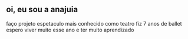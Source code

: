 ## oi, eu sou a anajuia
faço projeto espetaculo mais conhecido como teatro
fiz 7 anos de ballet 
espero viver muito esse ano e ter muito aprendizado

